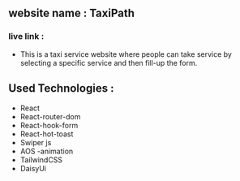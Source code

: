 ## website name : TaxiPath
### live link : 
- This is a taxi service website where people can take service by selecting  a specific service and then fill-up the form.

## Used Technologies  :
- React
- React-router-dom
- React-hook-form
- React-hot-toast
- Swiper js
- AOS -animation
- TailwindCSS
- DaisyUi
